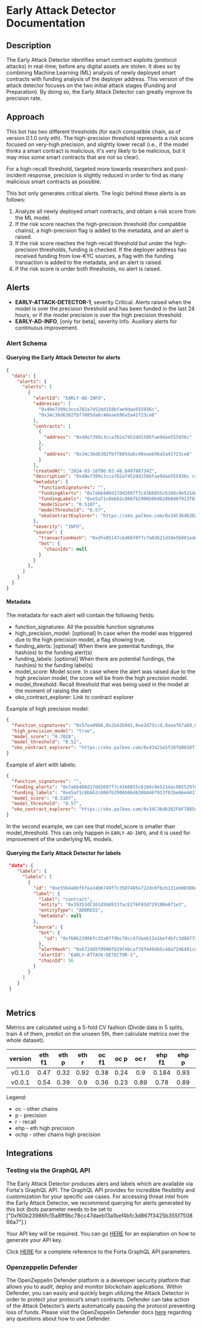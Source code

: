 # Early Attack Detector Documentation

## Description

The Early Attack Detector identifies smart contract exploits (protocol attacks) in real-time; before any digital assets are stolen. It does so by combining Machine Learning (ML) analysis of newly deployed smart contracts with funding analysis of the deployer address. This version of the attack detector focuses on the two initial attack stages (Funding and Preparation). By doing so, the Early Attack Detector can greatly improve its precision rate.


## Approach

This bot has two different thresholds (for each compatible chain, as of version 0.1.0 only eth). The high-precision threshold represents a risk score focused on very-high precision, and slightly lower recall (i.e., if the model thinks a smart contract is malicious, it's very likely to be malicious, but it may miss some smart contracts that are not so clear). 

For a high-recall threshold, targeted more towards researchers and post-incident response, precision is slightly reduced in order to find as many malicious smart contracts as possible.

This bot only generates critical alerts. The logic behind these alerts is as follows:

1. Analyze all newly deployed smart contracts, and obtain a risk score from the ML model.
2. If the risk score reaches the high-precision threshold (for compatible chains), a high-precision flag is added to the metadata, and an alert is raised.
3. If the risk score reaches the high-recall threshold but under the high-precision thresholds, funding is checked. If the deployer address has received funding from low-KYC sources, a flag with the funding transaction is added to the metadata, and an alert is raised.
4. If the risk score is under both thresholds, no alert is raised.

## Alerts
- **EARLY-ATTACK-DETECTOR-1**, severity Critical. Alerts raised when the model is over the precision threshold and has been funded in the last 24 hours, or if the model precision is over the high precision threshold.
- **EARLY-AD-INFO**, [only for beta], severity Info. Auxiliary alerts for continuous improvement. 

### Alert Schema

#### Querying the Early Attack Detector for alerts

```json
{
  "data": {
    "alerts": {
      "alerts": [
        {
          "alertId": "EARLY-AD-INFO",
          "addresses": [
            "0x40e7399c3cca782a7452dd158bfae9dae555936c",
            "0x34c36d6382fbf7885da6c46eaeb96a5a41f23ce8"
          ],
          "contracts": [
            {
              "address": "0x40e7399c3cca782a7452dd158bfae9dae555936c"
            },
            {
              "address": "0x34c36d6382fbf7885da6c46eaeb96a5a41f23ce8"
            }
          ],
          "createdAt": "2024-03-18T06:03:48.849788734Z",
          "description": "0x40e7399c3cca782a7452dd158bfae9dae555936c created contract 0x34C36d6382FbF7885da6C46eAeB96a5A41F23CE8",
          "metadata": {
            "functionSignatures": "",
            "fundingAlerts": "0x7abb486d17dd2697f7c43b6855c6166c9e521dac9855297d890725f9b7e845f8",
            "fundingLabels": "0xe5a71c6bbb2c806fb2906b06d620b046f913f81be66e44174f86b9ad5289ec11",
            "modelScore": "0.5107",
            "modelThreshold": "0.57",
            "okoContractExplorer": "https://oko.palkeo.com/0x34C36d6382FbF7885da6C46eAeB96a5A41F23CE8/"
          },
          "severity": "INFO",
          "source": {
            "transactionHash": "0xdfe85147cbd66f0f7c7a03621d3de5b881ede128cf29a0eaa20b6078dd2bb408",
            "bot": {
              "chainIds": null
            }
          }
        },
      ]
    }
  }
}
```

#### Metadata

The metadata for each alert will contain the following fields:

- function_signatures: All the possible function signatures
- high_precision_model: [optional] In case when the model was triggered due to the high precision model, a flag showing true.
- funding_alerts: [optional] When there are potential fundings, the hash(es) to the funding alert(s)
- funding_labels: [optional] When there are potential fundings, the hash(es) to the funding label(s)
- model_score: Model score. In case where the alert was raised due to the high precision model, the score will be from the high precision model.
- model_threshold: Recall threshold that was being used in the model at the moment of raising the alert
- oko_contract_explorer: Link to contract explorer

Example of high precision model:
```json
{
  "function_signatures": "0x57ea89b6,0x2b42b941,0xe2d73ccd,0xeaf67ab9,0xf39d8c65,0x9763d29b,0xbedf0f4a,0xe26d7a70,0xffffffff",
  "high_precision_model": "true",
  "model_score": "0.7028",
  "model_threshold": "0.52",
  "oko_contract_explorer": "https://oko.palkeo.com/0x43421e5f28fb0650f736d917541265fd7a6b69a0/"
}
```

Example of alert with labels:
```json
{
  "function_signatures": "",
  "funding_alerts": "0x7abb486d17dd2697f7c43b6855c6166c9e521dac9855297d890725f9b7e845f8",
  "funding_labels": "0xe5a71c6bbb2c806fb2906b06d620b046f913f81be66e44174f86b9ad5289ec11",
  "model_score": "0.5107",
  "model_threshold": "0.57",
  "oko_contract_explorer": "https://oko.palkeo.com/0x34C36d6382FbF7885da6C46eAeB96a5A41F23CE8/"
}
```
In the second example, we can see that model_score is smaller than model_threshold. This can only happen in `EARLY-AD-INFO`, and it is used for improvement of the underlying ML models.

#### Querying the Early Attack Detector for labels

```json
 "data": {
    "labels": {
      "labels": [
        {
          "id": "0xe55b4abbf6fea34b6749f7c3507485e722dc0fbcb131eb00386d7a95da8c4b9c",
          "label": {
            "label": "contract",
            "entity": "0x39353dC161d5b0913facE276F83d72910Be6f1e3",
            "entityType": "ADDRESS",
            "metadata": null
          },
          "source": {
            "bot": {
              "id": "0xf60b23986fc15a8ff9bc78cc47daeb13a1bef4bfc3d867f3425b355f750866a7"
            },
            "alertHash": "0x672495f9998f829f4bcaf7df4494b5c40a72d6401cd73fe3681d268e7e055648",
            "alertId": "EARLY-ATTACK-DETECTOR-1",
            "chainId": 56
          }
        }
      ]
    }
 }
       
```



## Metrics

Metrics are calculated using a 5-fold CV fashion (Divide data in 5 splits, train 4 of them, predict on the unseen 5th, then calculate metrics over the whole dataset). 

|version|eth f1|eth p|eth r|oc f1|oc p|oc r|ehp f1|ehp p|ehp r|ochp f1|ochp p|ochp r|
|:-----:|:-----:|:-----:|:-----:|:-----:|:-----:|:-----:|:-----:|:-----:|:-----:|:-----:|:-----:|:-----:|
|v0.1.0|0.47|0.32|0.92|0.38|0.24|0.9|0.184|0.93|0.1|-|-|-|
|v0.0.1|0.54|0.39|0.9|0.36|0.23|0.89|0.78|0.89|0.69|0.26|0.84|0.15|

Legend:
- oc - other chains
- p - precision
- r - recall
- ehp - eth high precision
- ochp - other chains high precision


## Integrations

### Testing via the GraphQL API

The Early Attack Detector produces alers and labels which are available via Forta's GraphQL API. The GraphQL API provides for incredible flexibility and customization for your specific use cases. For accessing threat intel from the Early Attack Detector, we recommend querying for alerts generated by this bot (bots parameter needs to be set to ["0xf60b23986fc15a8ff9bc78cc47daeb13a1bef4bfc3d867f3425b355f750866a7"].)

Your API key will be required. You can go [HERE](https://docs.forta.network/en/latest/api-keys/?_gl=1*1ss8ki4*_ga*Njg5MDIxNjQ5LjE2ODU5OTEyODE.*_ga_3ERDDVRGQQ*MTcxMDc5MDk3NS4xNjIuMS4xNzEwNzkxODQzLjAuMC4w) for an explanation on how to generate your API key.

Click [HERE](https://docs.forta.network/en/latest/forta-api-reference/?_gl=1*zxaxka*_ga*Njg5MDIxNjQ5LjE2ODU5OTEyODE.*_ga_3ERDDVRGQQ*MTcxMDc5MDk3NS4xNjIuMS4xNzEwNzkyMDMzLjAuMC4w#query-labels) for a complete reference to the Forta GraphQL API parameters.


### Openzeppelin Defender

The OpenZeppelin Defender platform is a developer security platform that allows you to audit, deploy and monitor blockchain applications. Within Defender, you can easily and quickly begin utilizing the Attack Detector in order to protect your protocol’s smart contracts. Defender can take action of the Attack Detector’s alerts automatically pausing the protocol preventing loss of funds. Please visit the OpenZeppelin Defender docs [here](https://docs.openzeppelin.com/defender) regarding any questions about how to use Defender.

